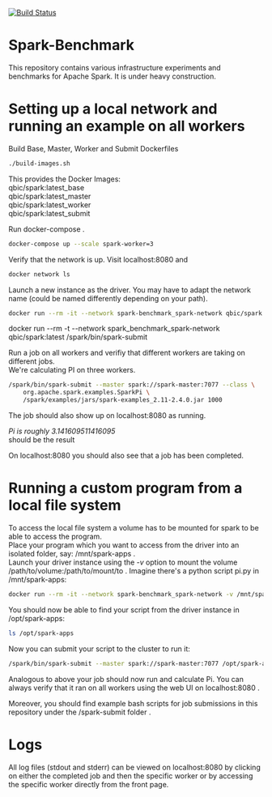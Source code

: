 [![Build Status](https://travis-ci.com/qbicsoftware/spark-benchmark.svg?branch=master)](https://travis-ci.com/qbicsoftware/spark-benchmark)
# Spark-Benchmark
This repository contains various infrastructure experiments and benchmarks for Apache Spark. It is under heavy construction.

# Setting up a local network and running an example on all workers
Build Base, Master, Worker and Submit Dockerfiles 
```bash
./build-images.sh 
```     
This provides the Docker Images:    
qbic/spark:latest_base    
qbic/spark:latest_master    
qbic/spark:latest_worker    
qbic/spark:latest_submit

Run docker-compose .
```bash
docker-compose up --scale spark-worker=3
```

Verify that the network is up. Visit localhost:8080 and
```bash
docker network ls
```

Launch a new instance as the driver. You may have to adapt the network name (could be named differently depending on your path).
```bash
docker run --rm -it --network spark-benchmark_spark-network qbic/spark:latest /bin/sh
```

docker run --rm -t --network spark_benchmark_spark-network qbic/spark:latest /spark/bin/spark-submit

Run a job on all workers and verifiy that different workers are taking on different jobs.    
We're calculating PI on three workers.
```bash
/spark/bin/spark-submit --master spark://spark-master:7077 --class \
    org.apache.spark.examples.SparkPi \
    /spark/examples/jars/spark-examples_2.11-2.4.0.jar 1000
```
The job should also show up on localhost:8080 as running.

*Pi is roughly 3.141609511416095*    
should be the result

On localhost:8080 you should also see that a job has been completed.

# Running a custom program from a local file system
To access the local file system a volume has to be mounted for spark to be able to access the program.    
Place your program which you want to access from the driver into an isolated folder, say: /mnt/spark-apps .           
Launch your driver instance using the *-v* option to mount the volume /path/to/volume:/path/to/mount/to . Imagine there's a python script pi.py in /mnt/spark-apps:    
```bash
docker run --rm -it --network spark-benchmark_spark-network -v /mnt/spark-apps:/opt/spark-apps qbic/spark:latest /bin/sh
```

You should now be able to find your script from the driver instance in /opt/spark-apps:    
```bash
ls /opt/spark-apps
```

Now you can submit your script to the cluster to run it:
```bash
/spark/bin/spark-submit --master spark://spark-master:7077 /opt/spark-apps/pi.py 1000
```

Analogous to above your job should now run and calculate Pi. You can always verify that it ran on all workers using the web UI on localhost:8080 .

Moreover, you should find example bash scripts for job submissions in this repository under the /spark-submit folder . 

# Logs
All log files (stdout and stderr) can be viewed on localhost:8080 by clicking on either the completed job and then the specific worker or by accessing the specific worker directly from the front page.



